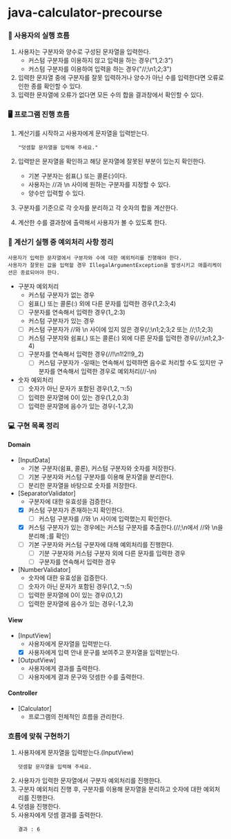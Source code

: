# java-calculator-precourse

### 🥳 사용자의 실행 흐름

1. 사용자는 구분자와 양수로 구성된 문자열을 입력한다.
    - 커스텀 구분자를 이용하지 않고 입력을 하는 경우("1,2:3")
    - 커스텀 구분자를 이용하여 입력을 하는 경우("//;\n1;2;3")
2. 입력한 문자열 중에 구분자를 잘못 입력하거나 양수가 아닌 수를 입력한다면 오류로 인한 종를 확인할 수 있다.
3. 입력한 문자열에 오류가 없다면 모든 수의 합을 결과창에서 확인할 수 있다.

### 🖥️ 프로그램 진행 흐름

1. 계산기를 시작하고 사용자에게 문자열을 입력받는다.
    ``` 
    "덧셈할 문자열을 입력해 주세요."
    ```
2. 입력받은 문자열을 확인하고 해당 문자열에 잘못된 부분이 있는지 확인한다.
    - 기본 구분자는 쉼표(,) 또는 콜론(:)이다.
    - 사용자는 //과 \n 사이에 원하는 구분자를 지정할 수 있다.
    - 양수만 입력할 수 있다.

3. 구분자를 기준으로 각 숫자를 분리하고 각 숫자의 합을 계산한다.
4. 계산한 수를 결과창에 출력해서 사용자가 볼 수 있도록 한다.

### 🚨 계산기 실행 중 예외처리 사항 정리

```
사용자가 입력한 문자열에서 구분자와 수에 대한 예외처리를 진행해야 한다. 
사용자가 잘못된 값을 입력할 경우 IllegalArgumentException을 발생시키고 애플리케이션은 종료되어야 한다.
```

- 구분자 예외처리
    - 커스텀 구분자가 없는 경우
    - [ ] 쉼표(,) 또는 콜론(:) 외에 다른 문자를 입력한 경우(1,2:3;4)
    - [ ] 구분자를 연속해서 입력한 경우(1,,2:3)
    - 커스텀 구분자가 있는 경우
    - [ ] 커스텀 구분자가 //와 \n 사이에 있지 않은 경우(/;\n1;2;3;2 또는 //;\1;2;3)
    - [ ] 커스텀 구분자와 쉼표(,) 또는 콜론(:) 외에 다른 문자를 입력한 경우(//;\n1;2,3-4)
    - [ ] 구분자를 연속해서 입력한 경우(//!\n1!2!!9,,2)
        - [ ] 커스텀 구분자가 -일때는 연속해서 입력하면 음수로 처리할 수도 있지만 구분자를 연속해서 입력한 경우로 예외처리(//-\n)
- 숫자 예외처리
    - [ ] 숫자가 아닌 문자가 포함된 경우(1,2,ㄱ:5)
    - [ ] 입력한 문자열에 0이 있는 경우(1,2,0:3)
    - [ ] 입력한 문자열에 음수가 있는 경우(-1,2,3)

### 💻 구현 목록 정리

#### Domain

- [InputData]
    - 기본 구분자(쉼표, 콜론), 커스텀 구분자와 숫자를 저장한다.
    - [ ] 기본 구분자와 커스텀 구분자를 이용해 문자열을 분리한다.
    - [ ] 분리한 문자열을 바탕으로 숫자를 저장한다.
- [SeparatorValidator]
    - 구분자에 대한 유효성을 검증한다.
    - [x] 커스텀 구분자가 존재하는지 확인한다.
        - [ ] 커스텀 구분자를 //와 \n 사이에 입력했는지 확인한다.
    - [x] 커스텀 구분자가 있는 경우에는 커스텀 구분자를 추출한다.(//;\n에서 //와 \n을 분리해 ;를 확인)
    - [ ] 기본 구분자와 커스텀 구분자에 대해 예외처리를 진행한다.
        - [ ] 기분 구분자와 커스텀 구분자 외에 다른 문자를 입력한 경우
        - [ ] 구분자를 연속해서 입력한 경우
- [NumberValidator]
    - 숫자에 대한 유효성을 검증한다.
    - [ ] 숫자가 아닌 문자가 포함된 경우(1,2,ㄱ:5)
    - [ ] 입력한 문자열에 0이 있는 경우(0,1,2)
    - [ ] 입력한 문자열에 음수가 있는 경우(-1,2,3)

#### View

- [InputView]
    - 사용자에게 문자열을 입력받는다.
    - [x] 사용자에게 입력 안내 문구를 보여주고 문자열을 입력받는다.

- [OutputView]
    - 사용자에게 결과를 출력한다.
    - [ ] 사용자에게 결과 문구와 덧셈한 수를 출력한다.

#### Controller

- [Calculator]
    - 프로그램의 전체적인 흐름을 관리한다.

### 흐름에 맞춰 구현하기

1. 사용자에게 문자열을 입력받는다.(InputView)
   ```
   덧셈할 문자열을 입력해 주세요.
   ``` 
2. 사용자가 입력한 문자열에서 구분자 예외처리를 진행한다.
3. 구분자 예외처리 진행 후, 구분자를 이용해 문자열을 분리하고 숫자에 대한 예외처리를 진행한다.
4. 덧셈을 진행한다.
5. 사용자에게 덧셈 결과를 출력한다.
   ```
   결과 : 6
   ``` 
